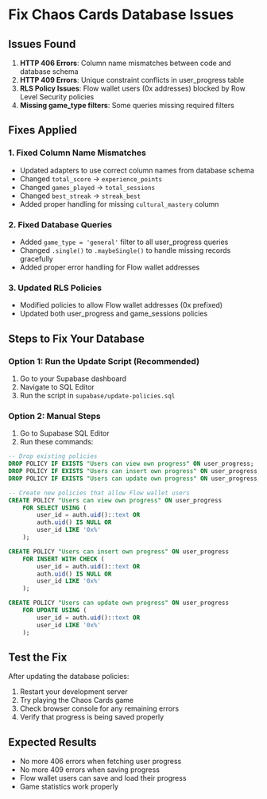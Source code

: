 # Fix Chaos Cards Database Issues

## Issues Found

1. **HTTP 406 Errors**: Column name mismatches between code and database schema
2. **HTTP 409 Errors**: Unique constraint conflicts in user_progress table
3. **RLS Policy Issues**: Flow wallet users (0x addresses) blocked by Row Level Security policies
4. **Missing game_type filters**: Some queries missing required filters

## Fixes Applied

### 1. Fixed Column Name Mismatches
- Updated adapters to use correct column names from database schema
- Changed `total_score` → `experience_points`
- Changed `games_played` → `total_sessions` 
- Changed `best_streak` → `streak_best`
- Added proper handling for missing `cultural_mastery` column

### 2. Fixed Database Queries
- Added `game_type = 'general'` filter to all user_progress queries
- Changed `.single()` to `.maybeSingle()` to handle missing records gracefully
- Added proper error handling for Flow wallet addresses

### 3. Updated RLS Policies
- Modified policies to allow Flow wallet addresses (0x prefixed)
- Updated both user_progress and game_sessions policies

## Steps to Fix Your Database

### Option 1: Run the Update Script (Recommended)
1. Go to your Supabase dashboard
2. Navigate to SQL Editor
3. Run the script in `supabase/update-policies.sql`

### Option 2: Manual Steps
1. Go to Supabase SQL Editor
2. Run these commands:

```sql
-- Drop existing policies
DROP POLICY IF EXISTS "Users can view own progress" ON user_progress;
DROP POLICY IF EXISTS "Users can insert own progress" ON user_progress;
DROP POLICY IF EXISTS "Users can update own progress" ON user_progress;

-- Create new policies that allow Flow wallet users
CREATE POLICY "Users can view own progress" ON user_progress
    FOR SELECT USING (
        user_id = auth.uid()::text OR 
        auth.uid() IS NULL OR
        user_id LIKE '0x%'
    );

CREATE POLICY "Users can insert own progress" ON user_progress
    FOR INSERT WITH CHECK (
        user_id = auth.uid()::text OR 
        auth.uid() IS NULL OR
        user_id LIKE '0x%'
    );

CREATE POLICY "Users can update own progress" ON user_progress
    FOR UPDATE USING (
        user_id = auth.uid()::text OR
        user_id LIKE '0x%'
    );
```

## Test the Fix

After updating the database policies:

1. Restart your development server
2. Try playing the Chaos Cards game
3. Check browser console for any remaining errors
4. Verify that progress is being saved properly

## Expected Results

- No more 406 errors when fetching user progress
- No more 409 errors when saving progress
- Flow wallet users can save and load their progress
- Game statistics work properly
